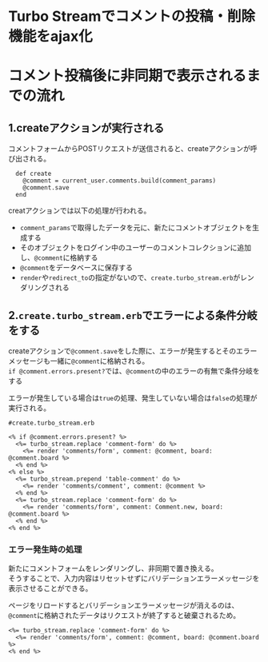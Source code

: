 # Turbo Streamでコメントの投稿・削除機能をajax化

# コメント投稿後に非同期で表示されるまでの流れ
## 1.createアクションが実行される
コメントフォームからPOSTリクエストが送信されると、createアクションが呼び出される。
```
  def create
    @comment = current_user.comments.build(comment_params)
    @comment.save
  end
```
creatアクションでは以下の処理が行われる。  
- `comment_params`で取得したデータを元に、新たにコメントオブジェクトを生成する
- そのオブジェクトをログイン中のユーザーのコメントコレクションに追加し、`@comment`に格納する
- `@comment`をデータベースに保存する
- `render`や`redirect_to`の指定がないので、`create.turbo_stream.erb`がレンダリングされる

## 2.`create.turbo_stream.erb`でエラーによる条件分岐をする
createアクションで`@comment.save`をした際に、エラーが発生するとそのエラーメッセージも一緒に`@comment`に格納される。  
`if @comment.errors.present?`では、`@comment`の中のエラーの有無で条件分岐をする

エラーが発生している場合は`true`の処理、発生していない場合は`false`の処理が実行される。
```
#create.turbo_stream.erb

<% if @comment.errors.present? %>
  <%= turbo_stream.replace 'comment-form' do %>
    <%= render 'comments/form', comment: @comment, board: @comment.board %>
  <% end %>
<% else %>
  <%= turbo_stream.prepend 'table-comment' do %>
    <%= render 'comments/comment', comment: @comment %>
  <% end %>
  <%= turbo_stream.replace 'comment-form' do %>
    <%= render 'comments/form', comment: Comment.new, board: @comment.board %>
  <% end %>
<% end %>
```
### エラー発生時の処理
新たにコメントフォームをレンダリングし、非同期で置き換える。  
そうすることで、入力内容はリセットせずにバリデーションエラーメッセージを表示させることができる。

ページをリロードするとバリデーションエラーメッセージが消えるのは、`@comment`に格納されたデータはリクエストが終了すると破棄されるため。
```
<%= turbo_stream.replace 'comment-form' do %>
  <%= render 'comments/form', comment: @comment, board: @comment.board %>
<% end %>
```
